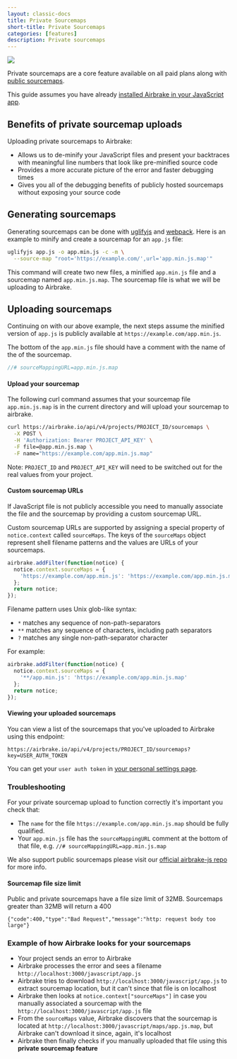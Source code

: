 ```yaml
---
layout: classic-docs
title: Private Sourcemaps
short-title: Private Sourcemaps
categories: [features]
description: Private sourcemaps
---
```


![](https://s3.amazonaws.com/document-resources/jsbrakeman.png)

Private sourcemaps are a core feature available on all paid plans along with
[public sourcemaps](/docs/features/public-sourcemaps/).

This guide assumes you have already [installed Airbrake in your JavaScript
app](/docs/installing-airbrake/installing-airbrake-in-a-javascript-application).

## Benefits of private sourcemap uploads

Uploading private sourcemaps to Airbrake:

- Allows us to de-minify your JavaScript files and present your backtraces with
  meaningful line numbers that look like pre-minified source code
- Provides a more accurate picture of the error and faster debugging times
- Gives you all of the debugging benefits of publicly hosted sourcemaps
  without exposing your source code

## Generating sourcemaps

Generating sourcemaps can be done with
[uglifyjs](https://github.com/mishoo/UglifyJS2#cli-source-map-options) and
[webpack](https://webpack.js.org/configuration/devtool/#production).  Here is an
example to minify and create a sourcemap for an `app.js` file:

```sh
uglifyjs app.js -o app.min.js -c -m \
  --source-map "root='https://example.com/',url='app.min.js.map'"
```

This command will create two new files, a minified `app.min.js` file and a
sourcemap named `app.min.js.map`. The sourcemap file is what we will be
uploading to Airbrake.

## Uploading sourcemaps

Continuing on with our above example, the next steps assume the minified version
of `app.js` is publicly available at `https://example.com/app.min.js`.

The bottom of the `app.min.js` file should have a comment with the name of the
of the sourcemap.

```js
//# sourceMappingURL=app.min.js.map
```

#### Upload your sourcemap

The following curl command assumes that your sourcemap file `app.min.js.map` is
in the current directory and will upload your sourcemap to airbrake.

```sh
curl https://airbrake.io/api/v4/projects/PROJECT_ID/sourcemaps \
  -X POST \
  -H 'Authorization: Bearer PROJECT_API_KEY' \
  -F file=@app.min.js.map \
  -F name="https://example.com/app.min.js.map"
```

Note: `PROJECT_ID` and `PROJECT_API_KEY` will need to be switched out for the real
values from your project.

#### Custom sourcemap URLs

If JavaScript file is not publicly accessible you need to manually
associate the file and the sourcemap by providing a custom sourcemap URL.

Custom sourcemap URLs are supported by assigning a special property of
`notice.context` called `sourceMaps`. The keys of the `sourceMaps` object
represent shell filename patterns and the values are URLs of your sourcemaps.

```js
airbrake.addFilter(function(notice) {
  notice.context.sourceMaps = {
    'https://example.com/app.min.js': 'https://example.com/app.min.js.map'
  };
  return notice;
});
```
Filename pattern uses Unix glob-like syntax:

- `*` matches any sequence of non-path-separators
- `**` matches any sequence of characters, including path separators
- `?` matches any single non-path-separator character

For example:

```js
airbrake.addFilter(function(notice) {
  notice.context.sourceMaps = {
    '**/app.min.js': 'https://example.com/app.min.js.map'
  };
  return notice;
});
```

#### Viewing your uploaded sourcemaps

You can view a list of the sourcemaps that you've uploaded to Airbrake using
this endpoint:

```
https://airbrake.io/api/v4/projects/PROJECT_ID/sourcemaps?key=USER_AUTH_TOKEN
```

You can get your `user auth token` in [your personal settings page](https://airbrake.io/users/edit).

### Troubleshooting

For your private sourcemap upload to function correctly it's important you check that:

- The `name` for the file `https://example.com/app.min.js.map` should be fully
  qualified.
- Your `app.min.js` file has the `sourceMappingURL` comment at the bottom of
  that file, e.g. `//# sourceMappingURL=app.min.js.map`

We also support public sourcemaps please visit our [official airbrake-js repo](https://github.com/airbrake/airbrake-js/tree/master/packages/browser#source-maps) for more info.

#### Sourcemap file size limit

Public and private sourcemaps have a file size limit of 32MB. Sourcemaps greater than 32MB will return a 400

```
{"code":400,"type":"Bad Request","message":"http: request body too large"}

```

### Example of how Airbrake looks for your sourcemaps
- Your project sends an error to Airbrake
- Airbrake processes the error and sees a filename
  `http://localhost:3000/javascript/app.js`
- Airbrake tries to download `http://localhost:3000/javascript/app.js` to
  extract sourcemap location, but it can't since that file is on localhost
- Airbrake then looks at `notice.context["sourceMaps"]` in case you manually
  associated a sourcemap with the `http://localhost:3000/javascript/app.js`
  file
- From the `sourceMaps` value, Airbrake discovers that the sourcemap is located
  at `http://localhost:3000/javascript/maps/app.js.map`, but Airbrake can't
  download it since, again, it's localhost
- Airbrake then finally checks if you manually uploaded that file using this
  **private sourcemap feature**
